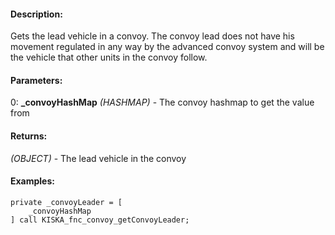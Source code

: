 #### Description:
Gets the lead vehicle in a convoy. The convoy lead does not have his movement regulated in any way by the advanced convoy system and will be the vehicle that other units in the convoy follow.

#### Parameters:
0: **_convoyHashMap** *(HASHMAP)* - The convoy hashmap to get the value from

#### Returns:
*(OBJECT)* - The lead vehicle in the convoy

#### Examples:
```sqf
private _convoyLeader = [
    _convoyHashMap
] call KISKA_fnc_convoy_getConvoyLeader;
```

